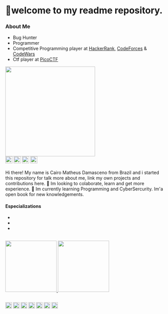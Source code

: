 # 👋welcome to my readme repository.
### About Me

- Bug Hunter
- Programmer
- Competitive Programming player at <a href="https://www.hackerrank.com/matheusreisd?h_r=internal-search&hr_r=1">HackerRank</a>, <a href="https://codeforces.com/profile/caiteteuz">CodeForces</a> & <a href="https://www.codewars.com/users/matheusreisd">CodeWars</a>
- Ctf player at <a href="https://picoctf.org/">PicoCTF</a>

[comment]: <> (GIF_OF_MY_FAVORITE_MOVIE_OR_ANIME_)
<div>
<img height="280em" src="https://github.com/matheusreisd/matheusreisd/blob/main/profile_assets/giphy1.gif">
</div>

[comment]: <> (SOCIAL)
<div style="display: inline_block">
<a href="https://mail.google.com/mail/u/0/#inbox?compose=CllgCHrhTrrkcsjcKWlchvpdjMjWWlhRWGbNhVwLqPsrlXPfVktnMhrpTVPlvxLlKTRCSKjNdwL"><img align="center" alt="matheus.reis344512@gmail.com" height=22" src="https://img.shields.io/badge/Gmail-D14836?style=for-the-badge&logo=gmail&logoColor=white"></a>
<a href="https://www.linkedin.com/in/cairo-matheus-5a5539205/"><img align="center" height=22" src="https://img.shields.io/badge/LinkedIn-0077B5?style=for-the-badge&logo=linkedin&logoColor=white"></a>
<a href="#"><img align="center" height=22" src="https://img.shields.io/badge/Reddit-FF4500?style=for-the-badge&logo=reddit&logoColor=white"></a>
<a href="https://github.com/matheusreisd"><img align="center" alt="https://github.com/matheusreisd" height=22" src="https://img.shields.io/badge/GitHub-100000?style=for-the-badge&logo=github&logoColor=white"></a>
</div>

####
Hi there! My name is Cairo Matheus Damasceno from Brazil
and i started this repository for talk more about me, link
my own projects and contributions here. 👀 Im looking to colaborate,
learn and get more experience. 🌱 Im currently learning Programming
and CyberSercurity. Im'a open book for new knowledgements.

#### Especializations

-
-
-

##

[comment]: <> (STATUS)
<div>
<a href="https://github.com/matheusreisd/matheusreisd">
<img height="160em" src="https://github-readme-stats.vercel.app/api?username=matheusreisd&count_private=true&theme=dark">
<img height="160em" src="https://github-readme-stats.vercel.app/api/top-langs/?username=matheusreisd&layout=compact&theme=dark">
</div>

##
[comment]: <> (BADGES)
<div style="display: inline_block">
<a href="#"><img align="center" height=20" src="https://img.shields.io/badge/Windows-0078D6?style=for-the-badge&logo=windows&logoColor=white"></a>
<a href="#"><img align="center" height=20" src="https://img.shields.io/badge/Arch_Linux-1793D1?style=for-the-badge&logo=arch-linux&logoColor=white"></a>
<a href="#"><img align="center" height=20" src="https://img.shields.io/badge/Python-14354C?style=for-the-badge&logo=python&logoColor=white"></a>
<a href="#"><img align="center" height=20" src="https://img.shields.io/badge/Flask-000000?style=for-the-badge&logo=flask&logoColor=white"></a>
<a href="#"><img align="center" height=20" src="https://img.shields.io/badge/Django-092E20?style=for-the-badge&logo=django&logoColor=white"></a>
<a href="#"><img align="center" height=20" src="https://img.shields.io/badge/SQLite-07405E?style=for-the-badge&logo=sqlite&logoColor=white"></a>
<a href="#"><img align="center" height=20" src="https://img.shields.io/badge/MySQL-00000F?style=for-the-badge&logo=mysql&logoColor=white"></a>
</div>
  
##
[comment]: <> (PINNED)
  
